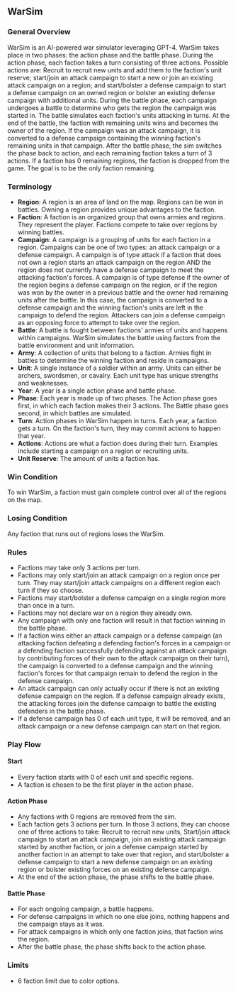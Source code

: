 ## WarSim

### General Overview

WarSim is an AI-powered war simulator leveraging GPT-4. WarSim takes place in two phases: the action phase and the battle phase. During the action phase, each faction takes a turn consisting of three actions. Possible actions are: Recruit to recruit new units and add them to the faction's unit reserve; start/join an attack campaign to start a new or join an existing attack campaign on a region; and start/bolster a defense campaign to start a defense campaign on an owned region or bolster an existing defense campaign with additional units. During the battle phase, each campaign undergoes a battle to determine who gets the region the campaign was started in. The battle simulates each faction's units attacking in turns. At the end of the battle, the faction with remaining units wins and becomes the owner of the region. If the campaign was an attack campaign, it is converted to a defense campaign containing the winning faction's remaining units in that campaign. After the battle phase, the sim switches the phase back to action, and each remaining faction takes a turn of 3 actions. If a faction has 0 remaining regions, the faction is dropped from the game. The goal is to be the only faction remaining.

### Terminology

- **Region**: A region is an area of land on the map. Regions can be won in battles. Owning a region provides unique advantages to the faction.
- **Faction**: A faction is an organized group that owns armies and regions. They represent the player. Factions compete to take over regions by winning battles.  
- **Campaign**: A campaign is a grouping of units for each faction in a region. Campaigns can be one of two types: an attack campaign or a defense campaign. A campaign is of type attack if a faction that does not own a region starts an attack campaign on the region AND the region does not currently have a defense campaign to meet the attacking faction's forces. A campaign is of type defense if the owner of the region begins a defense campaign on the region, or if the region was won by the owner in a previous battle and the owner had remaining units after the battle. In this case, the campaign is converted to a defense campaign and the winning faction's units are left in the campaign to defend the region. Attackers can join a defense campaign as an opposing force to attempt to take over the region.  
- **Battle**: A battle is fought between factions' armies of units and happens within campaigns. WarSim simulates the battle using factors from the battle environment and unit information. 
- **Army**: A collection of units that belong to a faction. Armies fight in battles to determine the winning faction and reside in campaigns. 
- **Unit**: A single instance of a soldier within an army. Units can either be archers, swordsmen, or cavalry. Each unit type has unique strengths and weaknesses. 
- **Year**: A year is a single action phase and battle phase.
- **Phase**: Each year is made up of two phases. The Action phase goes first, in which each faction makes their 3 actions. The Battle phase goes second, in which battles are simulated.
- **Turn**: Action phases in WarSim happen in turns. Each year, a faction gets a turn. On the faction's turn, they may commit actions to happen that year. 
- **Actions**: Actions are what a faction does during their turn. Examples include starting a campaign on a region or recruiting units.
- **Unit Reserve**: The amount of units a faction has. 

### Win Condition

To win WarSim, a faction must gain complete control over all of the regions on the map. 

### Losing Condition

Any faction that runs out of regions loses the WarSim. 

### Rules

- Factions may take only 3 actions per turn.
- Factions may only start/join an attack campaign on a region once per turn. They may start/join attack campaigns on a different region each turn if they so choose. 
- Factions may start/bolster a defense campaign on a single region more than once in a turn. 
- Factions may not declare war on a region they already own.
- Any campaign with only one faction will result in that faction winning in the battle phase. 
- If a faction wins either an attack campaign or a defense campaign (an attacking faction defeating a defending faction's forces in a campaign or a defending faction successfully defending against an attack campaign by contributing forces of their own to the attack campaign on their turn), the campaign is converted to a defense campaign and the winning faction's forces for that campaign remain to defend the region in the defense campaign.
- An attack campaign can only actually occur if there is not an existing defense campaign on the region. If a defense campaign already exists, the attacking forces join the defense campaign to battle the existing defenders in the battle phase. 
- If a defense campaign has 0 of each unit type, it will be removed, and an attack campaign or a new defense campaign can start on that region.  

### Play Flow

#### Start
- Every faction starts with 0 of each unit and specific regions.
- A faction is chosen to be the first player in the action phase. 

#### Action Phase
- Any factions with 0 regions are removed from the sim. 
- Each faction gets 3 actions per turn. In those 3 actions, they can choose one of three actions to take: Recruit to recruit new units, Start/join attack campaign to start an attack campaign, join an existing attack campaign started by another faction, or join a defense campaign started by another faction in an attempt to take over that region, and start/bolster a defense campaign to start a new defense campaign on an existing region or bolster existing forces on an existing defense campaign. 
- At the end of the action phase, the phase shifts to the battle phase. 

#### Battle Phase

- For each ongoing campaign, a battle happens. 
- For defense campaigns in which no one else joins, nothing happens and the campaign stays as it was. 
- For attack campaigns in which only one faction joins, that faction wins the region. 
- After the battle phase, the phase shifts back to the action phase. 

### Limits
- 6 faction limit due to color options.